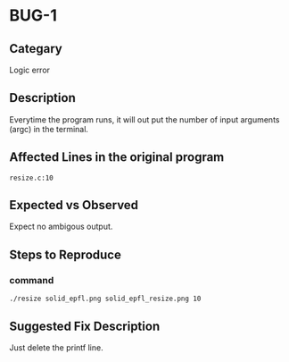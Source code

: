 # BUG-1
## Categary
Logic error

## Description
Everytime the program runs, it will out put the number of input arguments (argc) in the terminal.

## Affected Lines in the original program
`resize.c:10`

## Expected vs Observed
Expect no ambigous output.

## Steps to Reproduce
### command
```shell
./resize solid_epfl.png solid_epfl_resize.png 10
```

## Suggested Fix Description
Just delete the printf line.
